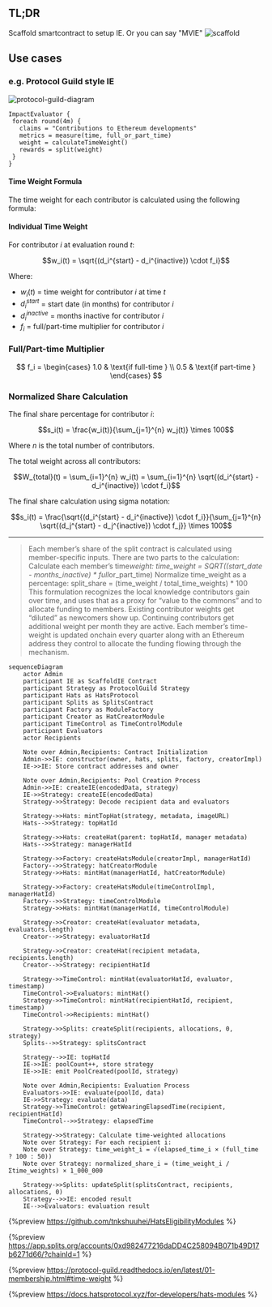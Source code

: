## TL;DR

Scaffold smartcontract to setup IE. Or you can say "MVIE"
![scaffold](https://hackmd.io/_uploads/rya7Or5Dex.png)

## Use cases

### e.g. Protocol Guild style IE

![protocol-guild-diagram](https://hackmd.io/_uploads/SJ3caQ5wxg.png)

```
ImpactEvaluator {
 foreach round(4m) {
   claims = "Contributions to Ethereum developments"
   metrics = measure(time, full_or_part_time)
   weight = calculateTimeWeight()
   rewards = split(weight)
 }
}
```

#### Time Weight Formula

The time weight for each contributor is calculated using the following formula:

#### Individual Time Weight

For contributor $i$ at evaluation round $t$:

$$w_i(t) = \sqrt{(d_i^{start} - d_i^{inactive}) \cdot f_i}$$

Where:

- $w_i(t)$ = time weight for contributor $i$ at time $t$
- $d_i^{start}$ = start date (in months) for contributor $i$
- $d_i^{inactive}$ = months inactive for contributor $i$
- $f_i$ = full/part-time multiplier for contributor $i$

### Full/Part-time Multiplier

$$
f_i = \begin{cases}
1.0 & \text{if full-time } \\
0.5 & \text{if part-time }
\end{cases}
$$

### Normalized Share Calculation

The final share percentage for contributor $i$:

$$s_i(t) = \frac{w_i(t)}{\sum_{j=1}^{n} w_j(t)} \times 100$$

Where $n$ is the total number of contributors.

The total weight across all contributors:

$$W_{total}(t) = \sum_{i=1}^{n} w_i(t) = \sum_{i=1}^{n} \sqrt{(d_i^{start} - d_i^{inactive}) \cdot f_i}$$

The final share calculation using sigma notation:

$$s_i(t) = \frac{\sqrt{(d_i^{start} - d_i^{inactive}) \cdot f_i}}{\sum_{j=1}^{n} \sqrt{(d_j^{start} - d_j^{inactive}) \cdot f_j}} \times 100$$

---

> Each member’s share of the split contract is calculated using member-specific inputs. There are two parts to the calculation:
> Calculate each member’s time*weight: time_weight = SQRT((start_date - months_inactive) * full*or_part_time)
> Normalize time_weight as a percentage: split_share = (time_weight / total_time_weights) * 100
> This formulation recognizes the local knowledge contributors gain over time, and uses that as a proxy for “value to the commons” and to allocate funding to members. Existing contributor weights get “diluted” as newcomers show up. Continuing contributors get additional weight per month they are active.
> Each member’s time-weight is updated onchain every quarter along with an Ethereum address they control to allocate the funding flowing through the mechanism.

```mermaid
sequenceDiagram
    actor Admin
    participant IE as ScaffoldIE Contract
    participant Strategy as ProtocolGuild Strategy
    participant Hats as HatsProtocol
    participant Splits as SplitsContract
    participant Factory as ModuleFactory
    participant Creator as HatCreatorModule
    participant TimeControl as TimeControlModule
    participant Evaluators
    actor Recipients

    Note over Admin,Recipients: Contract Initialization
    Admin->>IE: constructor(owner, hats, splits, factory, creatorImpl)
    IE->>IE: Store contract addresses and owner

    Note over Admin,Recipients: Pool Creation Process
    Admin->>IE: createIE(encodedData, strategy)
    IE->>Strategy: createIE(encodedData)
    Strategy->>Strategy: Decode recipient data and evaluators

    Strategy->>Hats: mintTopHat(strategy, metadata, imageURL)
    Hats-->>Strategy: topHatId

    Strategy->>Hats: createHat(parent: topHatId, manager metadata)
    Hats-->>Strategy: managerHatId

    Strategy->>Factory: createHatsModule(creatorImpl, managerHatId)
    Factory-->>Strategy: hatCreatorModule
    Strategy->>Hats: mintHat(managerHatId, hatCreatorModule)

    Strategy->>Factory: createHatsModule(timeControlImpl, managerHatId)
    Factory-->>Strategy: timeControlModule
    Strategy->>Hats: mintHat(managerHatId, timeControlModule)

    Strategy->>Creator: createHat(evaluator metadata, evaluators.length)
    Creator-->>Strategy: evaluatorHatId

    Strategy->>Creator: createHat(recipient metadata, recipients.length)
    Creator-->>Strategy: recipientHatId

    Strategy->>TimeControl: mintHat(evaluatorHatId, evaluator, timestamp)
    TimeControl->>Evaluators: mintHat()
    Strategy->>TimeControl: mintHat(recipientHatId, recipient, timestamp)
    TimeControl->>Recipients: mintHat()

    Strategy->>Splits: createSplit(recipients, allocations, 0, strategy)
    Splits-->>Strategy: splitsContract

    Strategy-->>IE: topHatId
    IE->>IE: poolCount++, store strategy
    IE->>IE: emit PoolCreated(poolId, strategy)

    Note over Admin,Recipients: Evaluation Process
    Evaluators->>IE: evaluate(poolId, data)
    IE->>Strategy: evaluate(data)
    Strategy->>TimeControl: getWearingElapsedTime(recipient, recipientHatId)
    TimeControl-->>Strategy: elapsedTime

    Strategy->>Strategy: Calculate time-weighted allocations
    Note over Strategy: For each recipient i:
    Note over Strategy: time_weight_i = √(elapsed_time_i × (full_time ? 100 : 50))
    Note over Strategy: normalized_share_i = (time_weight_i / Σtime_weights) × 1_000_000

    Strategy->>Splits: updateSplit(splitsContract, recipients, allocations, 0)
    Strategy-->>IE: encoded result
    IE-->>Evaluators: evaluation result
```

{%preview https://github.com/tnkshuuhei/HatsEligibilityModules %}

{%preview https://app.splits.org/accounts/0xd982477216daDD4C258094B071b49D17b6271d66/?chainId=1 %}

{%preview https://protocol-guild.readthedocs.io/en/latest/01-membership.html#time-weight %}

{%preview https://docs.hatsprotocol.xyz/for-developers/hats-modules %}
